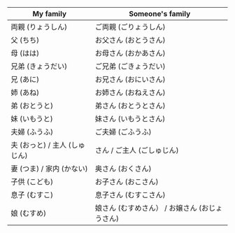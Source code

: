 | My family                     | Someone's family                               |
| ---                           | ---                                            |
| 両親 (りょうしん)             | ご両親 (ごりょうしん)                          |
| 父 (ちち)                     | お父さん (おとうさん)                          |
| 母 (はは)                     | お母さん (おかあさん)                          |
| 兄弟 (きょうだい)             | ご兄弟 (ごきょうだい)                          |
| 兄 (あに)                     | お兄さん (おにいさん)                          |
| 姉 (あね)                     | お姉さん (おねえさん)                          |
| 弟 (おとうと)                 | 弟さん (おとうとさん)                          |
| 妹 (いもうと)                 | 妹さん (いもうとさん)                          |
| 夫婦 (ふうふ)                 | ご夫婦 (ごふうふ)                              |
| 夫 (おっと) / 主人 (しゅじん) | さん / ご主人 (ごしゅじん)                     |
| 妻 (つま) / 家内 (かない)     | 奥さん (おくさん)                              |
| 子供 (こども)                 | お子さん (おこさん)                            |
| 息子 (むすこ)                 | 息子さん (むすこさん)                          |
| 娘 (むすめ)                   | 娘さん (むすめさん） / お嬢さん (おじょうさん) |

